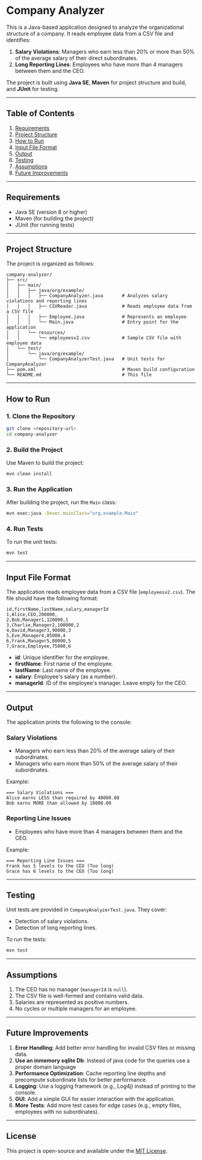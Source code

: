 # Company Analyzer

This is a Java-based application designed to analyze the organizational structure of a company. It reads employee data from a CSV file and identifies:
1. **Salary Violations**: Managers who earn less than 20% or more than 50% of the average salary of their direct subordinates.
2. **Long Reporting Lines**: Employees who have more than 4 managers between them and the CEO.

The project is built using **Java SE**, **Maven** for project structure and build, and **JUnit** for testing.

---

## Table of Contents
1. [Requirements](#requirements)
2. [Project Structure](#project-structure)
3. [How to Run](#how-to-run)
4. [Input File Format](#input-file-format)
5. [Output](#output)
6. [Testing](#testing)
7. [Assumptions](#assumptions)
8. [Future Improvements](#future-improvements)

---

## Requirements
- Java SE (version 8 or higher)
- Maven (for building the project)
- JUnit (for running tests)

---

## Project Structure
The project is organized as follows:
```
company-analyzer/
├── src/
│   ├── main/
│   │   ├── java/org/example/
│   │   │   ├── CompanyAnalyzer.java       # Analyzes salary violations and reporting lines
│   │   │   ├── CSVReader.java             # Reads employee data from a CSV file
│   │   │   ├── Employee.java              # Represents an employee
│   │   │   └── Main.java                  # Entry point for the application
│   │   └── resources/
│   │       └── employeesv2.csv            # Sample CSV file with employee data
│   └── test/
│       └── java/org/example/
│           └── CompanyAnalyzerTest.java   # Unit tests for CompanyAnalyzer
├── pom.xml                                # Maven build configuration
└── README.md                              # This file
```

---

## How to Run

### 1. Clone the Repository
```bash
git clone <repository-url>
cd company-analyzer
```

### 2. Build the Project
Use Maven to build the project:
```bash
mvn clean install
```

### 3. Run the Application
After building the project, run the `Main` class:
```bash
mvn exec:java -Dexec.mainClass="org.example.Main"
```

### 4. Run Tests
To run the unit tests:
```bash
mvn test
```

---

## Input File Format
The application reads employee data from a CSV file (`employeesv2.csv`). The file should have the following format:
```
id,firstName,lastName,salary,managerId
1,Alice,CEO,200000,
2,Bob,Manager1,120000,1
3,Charlie,Manager2,100000,2
4,David,Manager3,90000,3
5,Eve,Manager4,85000,4
6,Frank,Manager5,80000,5
7,Grace,Employee,75000,6
```

- **id**: Unique identifier for the employee.
- **firstName**: First name of the employee.
- **lastName**: Last name of the employee.
- **salary**: Employee's salary (as a number).
- **managerId**: ID of the employee's manager. Leave empty for the CEO.

---

## Output
The application prints the following to the console:

### Salary Violations
- Managers who earn less than 20% of the average salary of their subordinates.
- Managers who earn more than 50% of the average salary of their subordinates.

Example:
```
=== Salary Violations ===
Alice earns LESS than required by 40000.00
Bob earns MORE than allowed by 10000.00
```

### Reporting Line Issues
- Employees who have more than 4 managers between them and the CEO.

Example:
```
=== Reporting Line Issues ===
Frank has 5 levels to the CEO (Too long)
Grace has 6 levels to the CEO (Too long)
```

---

## Testing
Unit tests are provided in `CompanyAnalyzerTest.java`. They cover:
- Detection of salary violations.
- Detection of long reporting lines.

To run the tests:
```bash
mvn test
```

---

## Assumptions
1. The CEO has no manager (`managerId` is `null`).
2. The CSV file is well-formed and contains valid data.
3. Salaries are represented as positive numbers.
4. No cycles or multiple managers for an employee.

---

## Future Improvements
1. **Error Handling**: Add better error handling for invalid CSV files or missing data.
2. **Use an inmemory sqlite Db**: Instead of java code for the queries use a proper domain language
3. **Performance Optimization**: Cache reporting line depths and precompute subordinate lists for better performance.
4. **Logging**: Use a logging framework (e.g., Log4j) instead of printing to the console.
5. **GUI**: Add a simple GUI for easier interaction with the application.
6. **More Tests**: Add more test cases for edge cases (e.g., empty files, employees with no subordinates).

---

## License
This project is open-source and available under the [MIT License](LICENSE).
